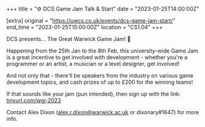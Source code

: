 +++
title = "⚙️ DCS Game Jam Talk & Start"
date = "2023-01-25T14:00:00Z"

[extra]
original = "https://uwcs.co.uk/events/dcs-game-jam-start/"    
end_time = "2023-01-25T15:00:00Z"
location = "CS1.04"
+++

DCS presents... The Great Warwick Game Jam! 🍓

Happening from the 25th Jan to the 8th Feb, this university-wide Game Jam is a great incentive to get involved with development - whether you're a programmer or an artist, a musician or a level designer, get involved!

And not only that - there'll be speakers from the industry on various game development topics, and cash prizes of up to £200 for the winning teams!

If that sounds like your jam (pun intended), then sign up with the link: [tinyurl.com/wgj-2023](https://tinyurl.com/wgj-2023)

Contact Alex Dixon (alex.r.dixon@warwick.ac.uk or dixonary#1647) for more info.

